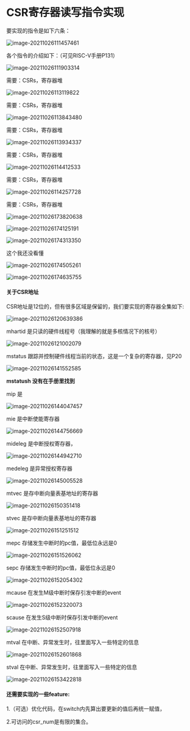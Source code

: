 # CSR寄存器读写指令实现

要实现的指令是如下六条：

![image-20211026111457461](C:\Users\huawei\AppData\Roaming\Typora\typora-user-images\image-20211026111457461.png)

各个指令的介绍如下：（可见RISC-V手册P131）

![image-20211026111903314](C:\Users\huawei\AppData\Roaming\Typora\typora-user-images\image-20211026111903314.png)

需要：CSRs，寄存器堆

![image-20211026113119822](C:\Users\huawei\AppData\Roaming\Typora\typora-user-images\image-20211026113119822.png)

需要：CSRs，寄存器堆

![image-20211026113843480](C:\Users\huawei\AppData\Roaming\Typora\typora-user-images\image-20211026113843480.png)

需要：CSRs，寄存器堆

![image-20211026113934337](C:\Users\huawei\AppData\Roaming\Typora\typora-user-images\image-20211026113934337.png)

需要：CSRs，寄存器堆

![image-20211026114412533](C:\Users\huawei\AppData\Roaming\Typora\typora-user-images\image-20211026114412533.png)

需要：CSRs，寄存器堆

![image-20211026114257728](C:\Users\huawei\AppData\Roaming\Typora\typora-user-images\image-20211026114257728.png)



需要：CSRs，寄存器堆

![image-20211026173820638](C:\Users\huawei\AppData\Roaming\Typora\typora-user-images\image-20211026173820638.png)

![image-20211026174125191](C:\Users\huawei\AppData\Roaming\Typora\typora-user-images\image-20211026174125191.png)

![image-20211026174313350](C:\Users\huawei\AppData\Roaming\Typora\typora-user-images\image-20211026174313350.png)

这个我还没看懂

![image-20211026174505261](C:\Users\huawei\AppData\Roaming\Typora\typora-user-images\image-20211026174505261.png)

![image-20211026174635755](C:\Users\huawei\AppData\Roaming\Typora\typora-user-images\image-20211026174635755.png)

#### 关于CSR地址

CSR地址是12位的，但有很多区域是保留的，我们要实现的寄存器全集如下:

![image-20211026120639386](C:\Users\huawei\AppData\Roaming\Typora\typora-user-images\image-20211026120639386.png)

mhartid 是只读的硬件线程号（我理解的就是多核情况下的核号）

![image-20211026121002079](C:\Users\huawei\AppData\Roaming\Typora\typora-user-images\image-20211026121002079.png)

mstatus 跟踪并控制硬件线程当前的状态，这是一个复杂的寄存器，见P20

![image-20211026141552585](C:\Users\huawei\AppData\Roaming\Typora\typora-user-images\image-20211026141552585.png)

**mstatush 没有在手册里找到**

mip 是

![image-20211026144047457](C:\Users\huawei\AppData\Roaming\Typora\typora-user-images\image-20211026144047457.png)

mie 是中断使能寄存器

![image-20211026144756669](C:\Users\huawei\AppData\Roaming\Typora\typora-user-images\image-20211026144756669.png)

mideleg 是中断授权寄存器，

![image-20211026144942710](C:\Users\huawei\AppData\Roaming\Typora\typora-user-images\image-20211026144942710.png)

medeleg 是异常授权寄存器

![image-20211026145005528](C:\Users\huawei\AppData\Roaming\Typora\typora-user-images\image-20211026145005528.png)

mtvec 是存中断向量表基地址的寄存器

![image-20211026150351418](C:\Users\huawei\AppData\Roaming\Typora\typora-user-images\image-20211026150351418.png)

stvec 是存中断向量表基地址的寄存器

![image-20211026151251512](C:\Users\huawei\AppData\Roaming\Typora\typora-user-images\image-20211026151251512.png)

mepc 存储发生中断时的pc值，最低位永远是0

![image-20211026151526062](C:\Users\huawei\AppData\Roaming\Typora\typora-user-images\image-20211026151526062.png)

sepc 存储发生中断时的pc值，最低位永远是0

![image-20211026152054302](C:\Users\huawei\AppData\Roaming\Typora\typora-user-images\image-20211026152054302.png)

mcause 在发生M级中断时保存引发中断的event

![image-20211026152320073](C:\Users\huawei\AppData\Roaming\Typora\typora-user-images\image-20211026152320073.png)

scause 在发生S级中断时保存引发中断的event

![image-20211026152507918](C:\Users\huawei\AppData\Roaming\Typora\typora-user-images\image-20211026152507918.png)

mtval 在中断、异常发生时，往里面写入一些特定的信息

![image-20211026152601868](C:\Users\huawei\AppData\Roaming\Typora\typora-user-images\image-20211026152601868.png)

stval 在中断、异常发生时，往里面写入一些特定的信息

![image-20211026153422818](C:\Users\huawei\AppData\Roaming\Typora\typora-user-images\image-20211026153422818.png)



#### 还需要实现的一些feature:

1.（可选）优化代码，在switch内先算出要更新的值后再统一赋值，

2.可访问的csr_num是有限的集合。



